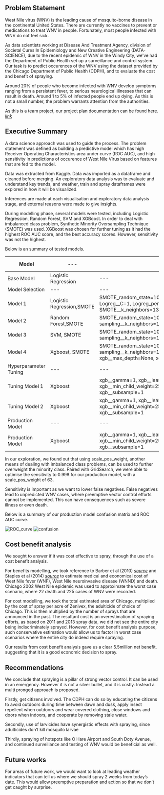 ## Problem Statement

West Nile virus (WNV) is the leading cause of mosquito-borne disease in the continental United States. There are currently no vaccines to prevent or medications to treat WNV in people. Fortunately, most people infected with WNV do not feel sick. 

As data scientists working at Disease And Treatment Agency, division of Societal Cures In Epidemiology and New Creative Engineering (DATA-SCIENCE), due to the recent epidemic of WNV in the Windy City, we've had the Department of Public Health set up a surveillance and control system. Our task is to predict occurences of the WNV using the dataset provided by the Chicago Department of Public Health (CDPH), and to evaluate the cost and benefit of spraying.

Around 20% of people who become infected with WNV develop symptoms ranging from a persistent fever, to serious neurological illnesses that can result in death. Around 1 to 5% of infected people end up dying. As this is not a small number, the problem warrants attention from the authorities. 

As this is a team project, our project plan documentation can be found here. [*link*](https://docs.google.com/spreadsheets/d/1-ZFMbKlwWW09KibHc6Yx5GV0KR207BQ6kk5W6ksB2k4/edit#gid=1732373189)

## Executive Summary
A data science approach was used to guide the process. The problem statement was defined as building a predictive model which has high Receiver Operating Characteristics area under curve (ROC AUC), and high sensitivity in predictions of occurence of West Nile Virus based on features that are fed to the model.

Data was extracted from Kaggle. Data was imported as a dataframe and cleaned before merging. An exploratory data analysis was to evaluate and understand key trends, and weather, train and spray dataframes were explored in how it will be visualized. 

Inferences are made at each visualisation and exploratory data analysis stage, and external reasons were made to give insights. 

During modelling phase, several models were tested, including Logistic Regression, Random Forest, SVM and XGBoost. In order to deal with imbalanced class problem, Synthetic Minority Oversampling Technique (SMOTE) was used. XGBoost was chosen for further tuning as it had the highest ROC AUC score, and the best accuracy scores. However, sensitivity was not the highest.

Below is an summary of tested models.

|Model|---|HyperParameters|Sensitivity|Accuracy|Specificity|Precision|F1 Score|Train Score|Test Score|AUC|Remarks|
|---|---|---|---|---|---|---|---|---|---|---|---|
|Base Model|Logistic Regression|---|0.0|0.947|1.0|NAN|0.0|0.947|0.947|0.79|
|Model Selection|---|---|---|---|---|---|---|---|---|---|---|
|Model 1|Logistic Regression,SMOTE|SMOTE_random_state=100, Logreg_random_state=100, Logreg_solver='liblinear', Logreg__C=1, Logreg_penalty=11, PCA__n_components=23, SMOTE__k_neighbors=13, SMOTE__sampling_strategy: auto|0.655|0.758|0.768|0.134|0.225|0.760|0.758|0.78|---|
|Model 2|Random Forest,SMOTE|SMOTE_random_state=100, rf__max_depth=None, rf__n_estimators=200, sampling__k_neighbors=13,sampling__sampling_strategy=minority|0.158|0.929|0.972|0.241|0.190|0.929|0.929|0.78|---|
|Model 3|SVM, SMOTE|SMOTE_random_state=100, sampling__k_neighbors=13,sampling__sampling_strategy=auto|0.503|0.850|0.870|0.177|0.261|0.847|0.850|0.78|---|
|Model 4|Xgboost, SMOTE|SMOTE_random_state=100, sampling__k_neighbors=13,sampling__sampling_strategy=auto,xgb__learning_rate=0.5, xgb__max_depth=None, xgb__n_estimators=50|0.176|0.936|0.978|0.311|0.224|0.933|0.936|0.84|Best Model| 
|Hyperparameter Tuning|---|---|---|---|---|---|---|---|---|---|---|
|Tuning Model 1|Xgboost|xgb__gamma=1, xgb__learning_rate=0.1, xgb__max_depth=5, xgb__min_child_weight=25, xgb__n_estimators=60, xgb__scale_pos_weight=19, xgb__subsample=1|0.745| 0.749|0.749|0.142|0.239|0.730|0.749|0.83|---|
|Tuning Model 2|Xgboost|xgb__gamma=1, xgb__learning_rate=0.1, xgb__max_depth=5, xgb__min_child_weight=25, xgb__n_estimators=60, xgb__scale_pos_weight=63, xgb__subsample=1|0.878| 0.601|0.585|0.105|0.189|0.591|0.601|0.83|Used for Production Model|
|Production Model|---|---|---|---|---|---|---|---|---|---|---|
|Production Model|Xgboost|xgb__gamma=1, xgb__learning_rate=0.1, xgb__max_depth=5, xgb__min_child_weight=25, xgb__n_estimators=60, xgb__scale_pos_weight=63, xgb__subsample=1|0.998|0.574|0.551|0.110|0.198|0.427|---|0.89|---|


In our exploration, we found out that using scale_pos_weight, another means of dealing with imbalanced class problems, can be used to further overweight the minority class. Paired with GridSearch, we were able to optimise the sensitivity to 0.998 for our production model, with a scale_pos_weight of 63.

Sensitivity is important as we want to lower false negatives. False negatives lead to unpredicted WNV cases, where preemptive vector control efforts cannot be implemented. This can have consequences such as severe illness or even death. 

Below is a summary of our production model confusion matrix and ROC AUC curve.

![ROC_curve](https://user-images.githubusercontent.com/99335911/168135734-d8cd9385-5a15-4d6e-ac89-bb4491905cc2.png)
![confusion](https://user-images.githubusercontent.com/99335911/168135675-3ea57e71-dc52-442d-a749-8f3fbcde106f.png)


## Cost benefit analysis
We sought to answer if it was cost effective to spray, through the use of a cost benefit analysis. 

For benefits modelling, we took reference to Barber et al (2010) [*source*](https://www.ncbi.nlm.nih.gov/pmc/articles/PMC3322011/#R10) and Staples et al (2014) [*source*](https://www.ncbi.nlm.nih.gov/pmc/articles/PMC3945683/#R15) to estimate medical and economical cost of West Nile fever (WNF), West Nile neuroinvasive disease (WNND) and death. Chicago 2002 West Nile epidemic was used to approximate the worst case scenario, where 22 death and 225 cases of WNV were recorded.

For cost modelling, we took the total estimated area of Chicago, multiplied by the cost of spray per acre of Zenivex, the adulticide of choice of Chicago. This is then multiplied by the number of sprays that are announced in the past. The resultant cost is an overestimation of spraying efforts, as based on 2011 and 2013 spray data, we did not see the entire city being indiscriminately sprayed. However, for cost benefit analysis purpose, such conservative estimation would allow us to factor in worst case scenarios where the entire city do indeed require spraying.

Our results from cost benefit analysis gave us a clear 5.5million net benefit, suggesting that it is a good economic decision to spray.


## Recommendations
We conclude that spraying is a pillar of strong vector control. It can be used in an emergency. However it is not a silver bullet, and it is costly. Instead a multi pronged approach is proposed. 

Firstly, get citizens involved. The CDPH can do so by educating the citizens to avoid outdoors during time between dawn and dusk, apply insect repellent when outdoors and wear covered clothing, close windows and doors when indoors, and cooperate by removing stale water.

Secondly, use of larvicides have synergistic effects with spraying, since adulticides don’t kill mosquito larvae

Thirdly, spraying of hotspots like O Hare Airport and South Doty Avenue, and continued surveillance and testing of WNV would be beneficial as well.


## Future works
For areas of future work, we would want to look at leading weather indicators that can tell us where we should spray 2 weeks from today’s date. This would allow preemptive preparation and action so that we don’t get caught by surprise.






